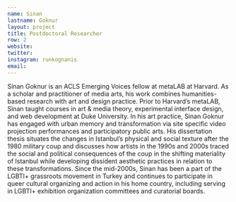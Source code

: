 ```yaml
---
name: Sinan
lastname: Goknur
layout: project
title: Postdoctoral Researcher
row: 2
website:
twitter:
instagram: runkognanis
email:
---
```


Sinan Goknur is an ACLS Emerging Voices fellow at metaLAB at Harvard. As a scholar and practitioner of media arts, his work combines humanities-based research with art and design practice. Prior to Harvard’s metaLAB, Sinan taught courses in art & media theory, experimental interface design, and web development at Duke University. In his art practice, Sinan Goknur has engaged with urban memory and transformation via site specific video projection performances and participatory public arts. His dissertation thesis situates the changes in Istanbul’s physical and social texture after the 1980 military coup and discusses how artists in the 1990s and 2000s traced the social and political consequences of the coup in the shifting materiality of Istanbul while developing dissident aesthetic practices in relation to these transformations. Since the mid-2000s, Sinan has been a part of the LGBTI+ grassroots movement in Turkey and continues to participate in queer cultural organizing and action in his home country, including serving in LGBTI+ exhibition organization committees and curatorial boards. 

